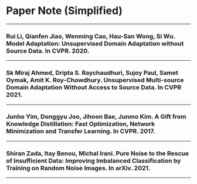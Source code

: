 # Paper Note (Simplified)

---

### Rui Li, Qianfen Jiao, Wenming Cao, Hau-San Wong, Si Wu. Model Adaptation: Unsupervised Domain Adaptation without Source Data. In CVPR. 2020.



<Transfer Learning> <Domain Adaptation> <Model Adaptation>

---

### Sk Miraj Ahmed, Dripta S. Raychaudhuri, Sujoy Paul, Samet Oymak, Amit K. Roy-Chowdhury. Unsupervised Multi-source Domain Adaptation Without Access to Source Data. In CVPR 2021.



<Transfer Learning> <Domain Adaptation> <Model Adaptation>

---

### Junho Yim, Donggyu Joo, Jihoon Bae, Junmo Kim. A Gift from Knowledge Distillation: Fast Optimization, Network Minimization and Transfer Learning. In CVPR. 2017.



<Model Compression> <Knowledge Distillation> <Knowledge Distillation>

---

### Shiran Zada, Itay Benou, Michal Irani. Pure Noise to the Rescue of Insufficient Data: Improving Imbalanced Classification by Training on Random Noise Images. In arXiv. 2021.



<Unclassified> <Unclassified> <Unclassified>

---

